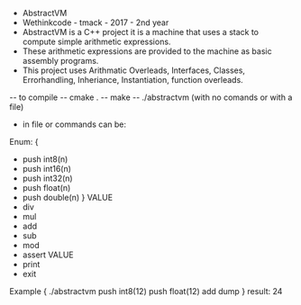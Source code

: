 - AbstractVM
- Wethinkcode - tmack - 2017 - 2nd year
- AbstractVM is a C++ project it is a machine that uses a stack to compute simple arithmetic expressions.
- These arithmetic expressions are provided to the machine as basic assembly programs.
- This project uses Arithmatic Overleads, Interfaces, Classes, Errorhandling, Inheriance, Instantiation, function overleads.

-- to compile
-- cmake .
-- make
-- ./abstractvm (with no comands or with a file)

+ in file or commands can be:

Enum:
{
+  push int8(n)
+  push int16(n)
+  push int32(n)
+  push float(n)
+  push double(n)
} VALUE
+ div
+ mul
+ add
+ sub
+ mod
+ assert VALUE
+ print
+ exit

Example 
{
./abstractvm
push int8(12)
push float(12)
add
dump
}
result: 24
